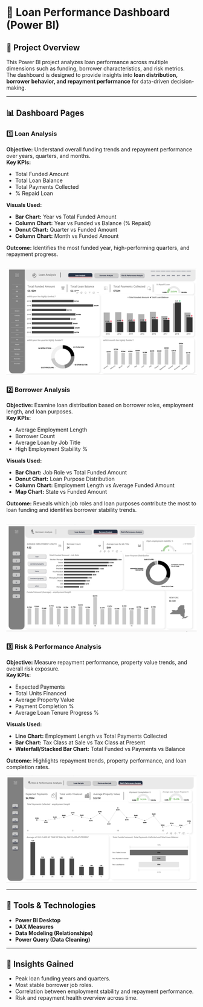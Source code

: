 # 🏦 Loan Performance Dashboard (Power BI)

## 📘 Project Overview
This Power BI project analyzes loan performance across multiple dimensions such as funding, borrower characteristics, and risk metrics.  
The dashboard is designed to provide insights into **loan distribution, borrower behavior, and repayment performance** for data-driven decision-making.

---

## 📊 Dashboard Pages

### 1️⃣ Loan Analysis
**Objective:** Understand overall funding trends and repayment performance over years, quarters, and months.  
**Key KPIs:**
- Total Funded Amount  
- Total Loan Balance  
- Total Payments Collected  
- % Repaid Loan  

**Visuals Used:**
- **Bar Chart:** Year vs Total Funded Amount  
- **Column Chart:** Year vs Funded vs Balance (% Repaid)  
- **Donut Chart:** Quarter vs Funded Amount  
- **Column Chart:** Month vs Funded Amount  

**Outcome:** Identifies the most funded year, high-performing quarters, and repayment progress.

![Loan Analysis](Images/Loan%20Analysis.png)
---

### 2️⃣ Borrower Analysis
**Objective:** Examine loan distribution based on borrower roles, employment length, and loan purposes.  
**Key KPIs:**
- Average Employment Length  
- Borrower Count  
- Average Loan by Job Title  
- High Employment Stability %

**Visuals Used:**
- **Bar Chart:** Job Role vs Total Funded Amount  
- **Donut Chart:** Loan Purpose Distribution  
- **Column Chart:** Employment Length vs Average Funded Amount  
- **Map Chart:** State vs Funded Amount  

**Outcome:** Reveals which job roles and loan purposes contribute the most to loan funding and identifies borrower stability trends.

![Borrower Analysis.PNG](Images/Borrower%20Analysis.png)
---

### 3️⃣ Risk & Performance Analysis
**Objective:** Measure repayment performance, property value trends, and overall risk exposure.  
**Key KPIs:**
- Expected Payments  
- Total Units Financed  
- Average Property Value  
- Payment Completion %  
- Average Loan Tenure Progress %

**Visuals Used:**
- **Line Chart:** Employment Length vs Total Payments Collected  
- **Bar Chart:** Tax Class at Sale vs Tax Class at Present  
- **Waterfall/Stacked Bar Chart:** Total Funded vs Payments vs Balance  

**Outcome:** Highlights repayment trends, property performance, and loan completion rates.

![Risk & Performance Analysis](Images/Risk%20&%20Performance%20Analysis.png)

---

## 🧮 Tools & Technologies
- **Power BI Desktop**
- **DAX Measures**
- **Data Modeling (Relationships)**
- **Power Query (Data Cleaning)**

---

## 🧠 Insights Gained
- Peak loan funding years and quarters.
- Most stable borrower job roles.
- Correlation between employment stability and repayment performance.
- Risk and repayment health overview across time.
